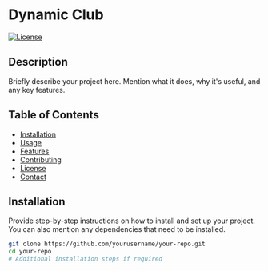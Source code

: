 # Dynamic Club

[![License](https://img.shields.io/badge/License-MIT-blue.svg)](https://opensource.org/licenses/MIT)

## Description

Briefly describe your project here. Mention what it does, why it's useful, and any key features.

## Table of Contents

- [Installation](#installation)
- [Usage](#usage)
- [Features](#features)
- [Contributing](#contributing)
- [License](#license)
- [Contact](#contact)

## Installation

Provide step-by-step instructions on how to install and set up your project. You can also mention any dependencies that need to be installed.

```bash
git clone https://github.com/yourusername/your-repo.git
cd your-repo
# Additional installation steps if required
